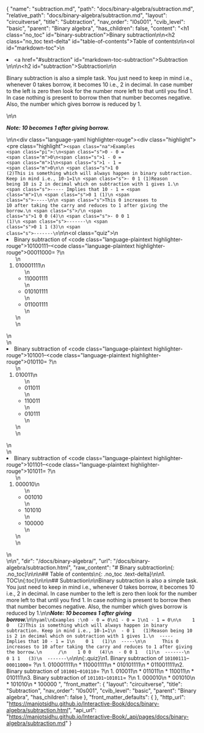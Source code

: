 {
  "name": "subtraction.md",
  "path": "docs/binary-algebra/subtraction.md",
  "relative_path": "docs/binary-algebra/subtraction.md",
  "layout": "circuitverse",
  "title": "Subtraction",
  "nav_order": "l0s001",
  "cvib_level": "basic",
  "parent": "Binary algebra",
  "has_children": false,
  "content": "<h1 class=\"no_toc\" id=\"binary-subtraction\">Binary subtraction</h1>\n\n<h2 class=\"no_toc text-delta\" id=\"table-of-contents\">Table of contents</h2>\n\n<ol id=\"markdown-toc\">\n  <li><a href=\"#subtraction\" id=\"markdown-toc-subtraction\">Subtraction</a></li>\n</ol>\n\n<h2 id=\"subtraction\">Subtraction</h2>\n\n<p>Binary subtraction is also a simple task. You just need to keep in mind i.e., whenever 0 takes borrow, it becomes 10 i.e., 2 in decimal. In case number to the left is zero then look for the number more left to that until you find 1. In case nothing is present to borrow then that number becomes negative. Also, the number which gives borrow is reduced by 1.</p>\n\n<p><strong><em>Note: 10 becomes 1 after giving borrow.</em></strong></p>\n\n<div class=\"language-yaml highlighter-rouge\"><div class=\"highlight\"><pre class=\"highlight\"><code><span class=\"na\">Examples </span><span class=\"pi\">:</span>\n<span class=\"s\">0 - 0 = </span><span class=\"m\">0</span>\n<span class=\"s\">1 - 0 = </span><span class=\"m\">1</span>\n<span class=\"s\">1 - 1 = </span><span class=\"m\">0</span>\n\n    <span class=\"s\">1 0   (2)This is something which will always happen in binary subtraction. Keep in mind i.e., 10-1=1</span>\n  <span class=\"s\">- 0 1   (1)Reason being 10 is 2 in decimal which on subtraction with 1 gives 1.</span>\n  <span class=\"s\">-----      Implies that 10 - 1 = </span><span class=\"m\">1</span>\n    <span class=\"s\">0 1   (1)</span>\n  <span class=\"s\">-----</span>\n\n      <span class=\"s\">This 0 increases to 10 after taking the carry and reduces to 1 after giving the borrow.</span>\n      <span class=\"s\">/</span>\n    <span class=\"s\">1 0 0   (4)</span>\n  <span class=\"s\">- 0 0 1   (1)</span>\n  <span class=\"s\">-------</span>\n    <span class=\"s\">0 1 1   (3)</span>\n  <span class=\"s\">-------</span>\n</code></pre></div></div>\n\n<ol class=\"quiz\">\n  <li>Binary subtraction of <code class=\"language-plaintext highlighter-rouge\">10100111</code>–<code class=\"language-plaintext highlighter-rouge\">00011000</code>= ?\n    <ol>\n      <li>010001111\n        <ul>\n          <li>110001111</li>\n          <li>010101111</li>\n          <li>011001111</li>\n        </ul>\n      </li>\n    </ol>\n  </li>\n  <li>Binary subtraction of <code class=\"language-plaintext highlighter-rouge\">101001</code>–<code class=\"language-plaintext highlighter-rouge\">010110</code>= ?\n    <ol>\n      <li>010011\n        <ul>\n          <li>011011</li>\n          <li>110011</li>\n          <li>010111</li>\n        </ul>\n      </li>\n    </ol>\n  </li>\n  <li>Binary subtraction of <code class=\"language-plaintext highlighter-rouge\">101101</code>–<code class=\"language-plaintext highlighter-rouge\">101011</code>= ?\n    <ol>\n      <li>000010\n        <ul>\n          <li>001010</li>\n          <li>101010</li>\n          <li>100000</li>\n        </ul>\n      </li>\n    </ol>\n  </li>\n</ol>\n",
  "dir": "/docs/binary-algebra/",
  "url": "/docs/binary-algebra/subtraction.html",
  "raw_content": "# Binary subtraction\n{: .no_toc}\n\n\n## Table of contents\n{: .no_toc .text-delta}\n\n1. TOC\n{:toc}\n\n\n## Subtraction\n\nBinary subtraction is also a simple task. You just need to keep in mind i.e., whenever 0 takes borrow, it becomes 10 i.e., 2 in decimal. In case number to the left is zero then look for the number more left to that until you find 1. In case nothing is present to borrow then that number becomes negative. Also, the number which gives borrow is reduced by 1.\n\n***Note: 10 becomes 1 after giving borrow.***\n\n```yaml\nExamples :\n0 - 0 = 0\n1 - 0 = 1\n1 - 1 = 0\n\n    1 0   (2)This is something which will always happen in binary subtraction. Keep in mind i.e., 10-1=1\n  - 0 1   (1)Reason being 10 is 2 in decimal which on subtraction with 1 gives 1.\n  -----      Implies that 10 - 1 = 1\n    0 1   (1)\n  -----\n\n      This 0 increases to 10 after taking the carry and reduces to 1 after giving the borrow.\n      /\n    1 0 0   (4)\n  - 0 0 1   (1)\n  -------\n    0 1 1   (3)\n  -------\n```\n\n{:.quiz}\n1. Binary subtraction of `10100111`–`00011000`= ?\n   1. 010001111\n   * 110001111\n   * 010101111\n   * 011001111\n2. Binary subtraction of `101001`–`010110`= ?\n   1. 010011\n   * 011011\n   * 110011\n   * 010111\n3. Binary subtraction of `101101`–`101011`= ?\n   1. 000010\n   * 001010\n   * 101010\n   * 100000 ",
  "front_matter": {
    "layout": "circuitverse",
    "title": "Subtraction",
    "nav_order": "l0s001",
    "cvib_level": "basic",
    "parent": "Binary algebra",
    "has_children": false
  },
  "front_matter_defaults": {
  },
  "http_url": "https://manjotsidhu.github.io/Interactive-Book/docs/binary-algebra/subtraction.html",
  "api_url": "https://manjotsidhu.github.io/Interactive-Book/_api/pages/docs/binary-algebra/subtraction.md"
}